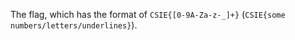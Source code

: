 The flag, which has the format of `CSIE{[0-9A-Za-z-_]+}`
(`CSIE{some numbers/letters/underlines}`).

